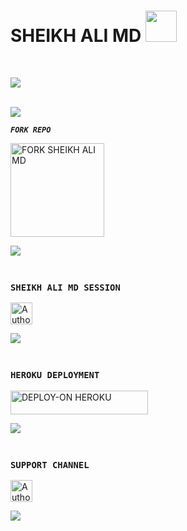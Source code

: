 <h1> SHEIKH ALI MD <img src="https://media.giphy.com/media/VgCDAzcKvsR6OM0uWg/giphy.gif" width="50"> </h1>

<br>

<img align="center" height="auto"
src="https://i.ibb.co/KFYzSLs/Picsart-24-11-23-16-00-15-845.jpg"/>

<br>
<a><img src='https://i.imgur.com/LyHic3i.gif'/></a>

***`FORK REPO`***

  <a href="https://github.com/Sheikh-ali-2412/SHEIKH-ALI-MD./fork"><img src="https://img.shields.io/badge/Fork%20Create-black?style=for-the-badge&logo=github" alt="FORK SHEIKH ALI MD" width="150"></a>


<a><img src='https://i.imgur.com/LyHic3i.gif'/></a>


### <br> `SHEIKH ALI MD SESSION`
<p align="left">
<a href="https://pair-qr-web-e6537429f210.herokuapp.com/"><img height= "35" title="Author" src="https://img.shields.io/badge/Session-black?style=for-the-badge&logo=render"></a>
<p/>
<a><img src='https://i.imgur.com/LyHic3i.gif'/></a>

### <br> `HEROKU DEPLOYMENT`
<p align="left">
 <a href="https://dashboard.heroku.com/new?template=https://github.com/carl24tecch/deployment"><img title="DEPLOY-ON HEROKU" src="https://img.shields.io/badge/DEPLOY-ON HEROKU-h?color=purple&style=for-the-badge&logo=heroku" width="220" height="38.45"/></a>
</p>
<a><img src='https://i.imgur.com/LyHic3i.gif'/></a>

### <br> `SUPPORT CHANNEL`
<p align="left">
<a href="https://whatsapp.com/channel/0029Vao1lnR1nozDF8jBNh3B"><img height= "35" title="Author" src="https://img.shields.io/badge/Join-black?style=for-the-badge&logo=whatsapp"></a>
<p/>
<a><img src='https://i.imgur.com/LyHic3i.gif'/></a>
